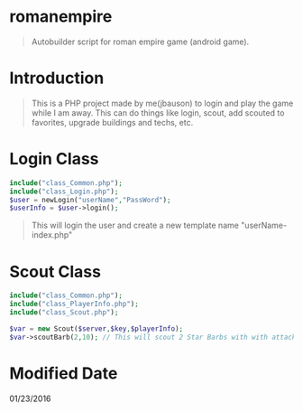 # romanempire
> Autobuilder script for roman empire game (android game).

# Introduction
> This is a PHP project made by me(jbauson) to login and play the game while I am away. This can do things like login, scout, add scouted to favorites, upgrade buildings and techs, etc. 

# Login Class
```php
include("class_Common.php");
include("class_Login.php");
$user = newLogin("userName","PassWord");
$userInfo = $user->login();
```
> This will login the user and create a new template name "userName-index.php"


# Scout Class
```php
include("class_Common.php");
include("class_PlayerInfo.php");
include("class_Scout.php");

$var = new Scout($server,$key,$playerInfo);
$var->scoutBarb(2,10); // This will scout 2 Star Barbs with with attack quota not less than 10.
```

# Modified Date
01/23/2016